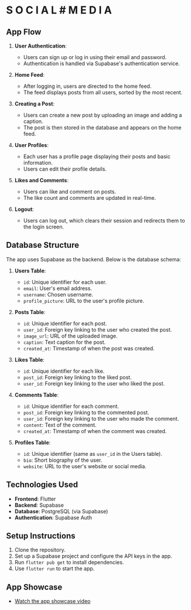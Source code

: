 # S O C I A L # M E D I A

## App Flow

1. **User Authentication**:

   - Users can sign up or log in using their email and password.
   - Authentication is handled via Supabase's authentication service.

2. **Home Feed**:

   - After logging in, users are directed to the home feed.
   - The feed displays posts from all users, sorted by the most recent.

3. **Creating a Post**:

   - Users can create a new post by uploading an image and adding a caption.
   - The post is then stored in the database and appears on the home feed.

4. **User Profiles**:

   - Each user has a profile page displaying their posts and basic information.
   - Users can edit their profile details.

5. **Likes and Comments**:

   - Users can like and comment on posts.
   - The like count and comments are updated in real-time.

6. **Logout**:

   - Users can log out, which clears their session and redirects them to the login screen.

## Database Structure

The app uses Supabase as the backend. Below is the database schema:

1. **Users Table**:

   - `id`: Unique identifier for each user.
   - `email`: User's email address.
   - `username`: Chosen username.
   - `profile_picture`: URL to the user's profile picture.

2. **Posts Table**:

   - `id`: Unique identifier for each post.
   - `user_id`: Foreign key linking to the user who created the post.
   - `image_url`: URL of the uploaded image.
   - `caption`: Text caption for the post.
   - `created_at`: Timestamp of when the post was created.

3. **Likes Table**:

   - `id`: Unique identifier for each like.
   - `post_id`: Foreign key linking to the liked post.
   - `user_id`: Foreign key linking to the user who liked the post.

4. **Comments Table**:

   - `id`: Unique identifier for each comment.
   - `post_id`: Foreign key linking to the commented post.
   - `user_id`: Foreign key linking to the user who made the comment.
   - `content`: Text of the comment.
   - `created_at`: Timestamp of when the comment was created.

5. **Profiles Table**:

   - `id`: Unique identifier (same as `user_id` in the Users table).
   - `bio`: Short biography of the user.
   - `website`: URL to the user's website or social media.

## Technologies Used

- **Frontend**: Flutter
- **Backend**: Supabase
- **Database**: PostgreSQL (via Supabase)
- **Authentication**: Supabase Auth

## Setup Instructions

1. Clone the repository.
2. Set up a Supabase project and configure the API keys in the app.
3. Run `flutter pub get` to install dependencies.
4. Use `flutter run` to start the app.

## App Showcase

- [Watch the app showcase video](https://drive.google.com/file/d/1HnwicvkMxhTIr-k4ptnqeqEY1C0smj3D/view)
